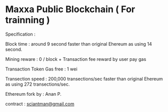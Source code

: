 # Maxxa Public Blockchain ( For trainning )

Specification :

Block time : around 9 second faster than original Ehereum as using 14 second.

Mining reware : 0 / block + Transaction fee reward by user pay gas

Transaction Token Gas free : 1 wei

Transection speed : 200,000 transections/sec faster than original Ehereum as using 272 transections/sec.

Ethereum fork by : Anan P.

contract : sciantman@gmail.com
